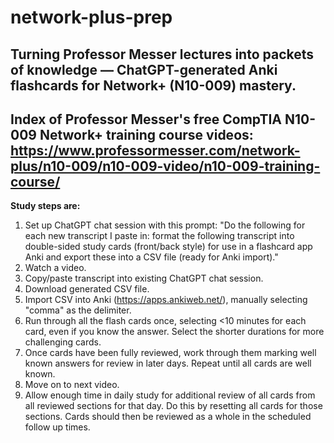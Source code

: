 # network-plus-prep
Turning Professor Messer lectures into packets of knowledge — ChatGPT-generated Anki flashcards for Network+ (N10-009) mastery.
---
Index of Professor Messer's free CompTIA N10-009 Network+ training course videos: https://www.professormesser.com/network-plus/n10-009/n10-009-video/n10-009-training-course/
---
**Study steps are:** 
1. Set up ChatGPT chat session with this prompt: "Do the following for each new transcript I paste in: format the following transcript into double-sided study cards (front/back style) for use in a flashcard app Anki and export these into a CSV file (ready for Anki import)."
2. Watch a video. 
3. Copy/paste transcript into existing ChatGPT chat session.
4. Download generated CSV file.
5. Import CSV into Anki (https://apps.ankiweb.net/), manually selecting "comma" as the delimiter.
6. Run through all the flash cards once, selecting <10 minutes for each card, even if you know the answer. Select the shorter durations for more challenging cards.
7. Once cards have been fully reviewed, work through them marking well known answers for review in later days. Repeat until all cards are well known.
8. Move on to next video.
9. Allow enough time in daily study for additional review of all cards from all reviewed sections for that day. Do this by resetting all cards for those sections. Cards should then be reviewed as a whole in the scheduled follow up times.   
